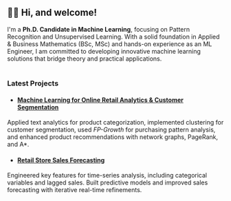 ## 👋🏻 Hi, and welcome!

I'm a **Ph.D. Candidate in Machine Learning**, focusing on Pattern Recognition and Unsupervised Learning. With a solid foundation in Applied & Business Mathematics (BSc, MSc) and hands-on experience as an ML Engineer, I am committed to developing innovative machine learning solutions that bridge theory and practical applications.

#

### Latest Projects

- #### [Machine Learning for Online Retail Analytics & Customer Segmentation](https://github.com/semoglou/Machine-Learning-Customer-Segmentation)
Applied text analytics for product categorization, implemented clustering for customer segmentation, used *FP-Growth* for purchasing pattern analysis, and enhanced product recommendations with network graphs, PageRank, and A*.

- #### [Retail Store Sales Forecasting](https://github.com/semoglou/Retail-Store-Sales-Forecasting)
Engineered key features for time-series analysis, including categorical variables and lagged sales. Built predictive models and improved sales forecasting with iterative real-time refinements.

